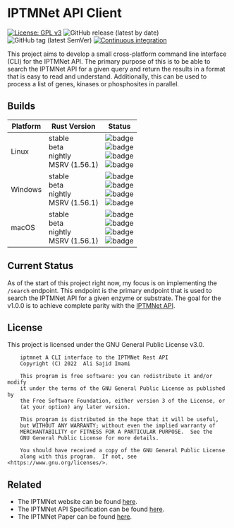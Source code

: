 
# IPTMNet API Client

[![License: GPL v3](https://img.shields.io/badge/License-GPLv3-blue.svg)](https://www.gnu.org/licenses/gpl-3.0)
![GitHub release (latest by date)](https://img.shields.io/github/v/release/AliSajid/iptmnet_client)
![GitHub tag (latest SemVer)](https://img.shields.io/github/v/tag/AliSajid/iptmnet_client)
[![Continuous integration](https://github.com/AliSajid/hellorltk/actions/workflows/ci.yaml/badge.svg?branch=main&event=push)](https://github.com/AliSajid/iptmnet_client/actions/workflows/ci.yaml)

This project aims to develop a small cross-platform command line interface (CLI) for the IPTMNet API. The primary purpose of this is to be able to search the IPTMNet API for a given query and return the results in a format that is easy to read and understand. Additionally, this can be used to process a list of genes, kinases or phosphosites in parallel.

## Builds

| Platform | Rust Version |Status |
| -------- | ------ | ------ |
| Linux    | stable <br/> beta <br/> nightly <br/> MSRV (1.56.1) | ![badge](https://img.shields.io/endpoint?url=https://gist.githubusercontent.com/AliSajid/ffc7577cb1032996417a2c97f8715009/raw/ubuntu-stable.json) <br/> ![badge](https://img.shields.io/endpoint?url=https://gist.githubusercontent.com/AliSajid/ffc7577cb1032996417a2c97f8715009/raw/ubuntu-beta.json) <br/> ![badge](https://img.shields.io/endpoint?url=https://gist.githubusercontent.com/AliSajid/ffc7577cb1032996417a2c97f8715009/raw/ubuntu-nightly.json) <br/> ![badge](https://img.shields.io/endpoint?url=https://gist.githubusercontent.com/AliSajid/ffc7577cb1032996417a2c97f8715009/raw/ubuntu-msrv.json) |
| Windows  | stable <br/> beta <br/> nightly <br/> MSRV (1.56.1) | ![badge](https://img.shields.io/endpoint?url=https://gist.githubusercontent.com/AliSajid/ffc7577cb1032996417a2c97f8715009/raw/windows-stable.json) <br/> ![badge](https://img.shields.io/endpoint?url=https://gist.githubusercontent.com/AliSajid/ffc7577cb1032996417a2c97f8715009/raw/windows-beta.json) <br/> ![badge](https://img.shields.io/endpoint?url=https://gist.githubusercontent.com/AliSajid/ffc7577cb1032996417a2c97f8715009/raw/windows-nightly.json) <br/> ![badge](https://img.shields.io/endpoint?url=https://gist.githubusercontent.com/AliSajid/ffc7577cb1032996417a2c97f8715009/raw/windows-msrv.json) |
| macOS    | stable <br/> beta <br/> nightly <br/> MSRV (1.56.1) | ![badge](https://img.shields.io/endpoint?url=https://gist.githubusercontent.com/AliSajid/ffc7577cb1032996417a2c97f8715009/raw/macos-stable.json) <br/> ![badge](https://img.shields.io/endpoint?url=https://gist.githubusercontent.com/AliSajid/ffc7577cb1032996417a2c97f8715009/raw/macos-beta.json) <br/> ![badge](https://img.shields.io/endpoint?url=https://gist.githubusercontent.com/AliSajid/ffc7577cb1032996417a2c97f8715009/raw/macos-nightly.json) <br/> ![badge](https://img.shields.io/endpoint?url=https://gist.githubusercontent.com/AliSajid/ffc7577cb1032996417a2c97f8715009/raw/macos-msrv.json) |

## Current Status

As of the start of this project right now, my focus is on implementing the `/search` endpoint. This endpoint is the primary endpoint that is used to search the IPTMNet API for a given enzyme or substrate. The goal for the v1.0.0 is to achieve complete parity with the [IPTMNet API](https://research.bioinformatics.udel.edu/iptmnet/about/api).

## License

This project is licensed under the GNU General Public License v3.0.

```text
    iptmnet A CLI interface to the IPTMNet Rest API
    Copyright (C) 2022  Ali Sajid Imami

    This program is free software: you can redistribute it and/or modify
    it under the terms of the GNU General Public License as published by
    the Free Software Foundation, either version 3 of the License, or
    (at your option) any later version.

    This program is distributed in the hope that it will be useful,
    but WITHOUT ANY WARRANTY; without even the implied warranty of
    MERCHANTABILITY or FITNESS FOR A PARTICULAR PURPOSE.  See the
    GNU General Public License for more details.

    You should have received a copy of the GNU General Public License
    along with this program.  If not, see <https://www.gnu.org/licenses/>.
```

## Related

* The IPTMNet website can be found [here](https://research.bioinformatics.udel.edu/iptmnet/).
* The IPTMNet API Specification can be found [here](https://research.bioinformatics.udel.edu/iptmnet/api/doc/).
* The IPTMNet Paper can be found [here](https://academic.oup.com/nar/article/46/D1/D542/4626766).
